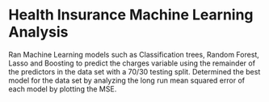 # Health Insurance Machine Learning Analysis

Ran Machine Learning models such as Classification trees, Random Forest, Lasso and Boosting to predict the charges variable using the remainder of the predictors in the data set with a 70/30 testing split. Determined the best model for the data set by analyzing the long run mean squared error of each model by plotting the MSE.
